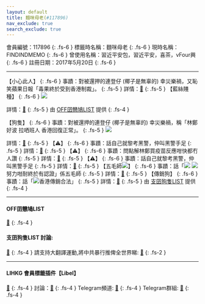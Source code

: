 ```yaml
---
layout: default
title: 麵咪母老(#117896)
nav_exclude: true
search_exclude: true
---
```


會員編號：117896
{: .fs-6 }
標籤時名稱：麵咪母老
{: .fs-6 }
現時名稱：FINDINDMEMO
{: .fs-6 }
曾使用名稱：習近平安包，習近平安，喜茶，vFour興
{: .fs-6 }
註冊日期：2017年5月20日
{: .fs-6 }

---

<div class="code-example" markdown="1">

【小心此人】
{: .fs-6 }
事蹟：對被還押的連登仔 (椰子是無辜的) 幸災樂禍，又恥笑蘋果日報「毒果終於受到香港制裁」。
{: .fs-5 }
詳情：[🔗](https://lih.kg/aHMKopV)
{: .fs-5 }
【藍絲賤種】
{: .fs-6 }
![](https://filedn.eu/l9Hq1YKLkJ4m0VSXcdcfUaJ/LIHKG_on99/on9_jai/117896/117896.2_.png)


詳情：[🔗](https://lih.kg/aQapdAV)
{: .fs-5 }
由 [OFF囝戇鳩LIST](#off囝戇鳩list) 提供
{: .fs-4 }

</div>
<div class="code-example" markdown="1">

【狗隻】
{: .fs-6 }
事蹟：對被還押的連登仔 (椰子是無辜的) 幸災樂禍，稱「林鄭好波 拉哂班人 香港回復正常」。
{: .fs-5 }
![](https://filedn.eu/l9Hq1YKLkJ4m0VSXcdcfUaJ/LIHKG_on99/on9_jai/117896/117896.1_.png)


詳情：[🔗](https://lih.kg/aHMKopV)
{: .fs-5 }
【⚠️】
{: .fs-6 }
事蹟：話自己就黎考黑警，仲叫黑警手足
{: .fs-5 }
詳情：[🔗](https://lih.kg/2292109)
{: .fs-5 }
【⚠️】
{: .fs-6 }
事蹟：問點解林鄭買疫苗反應咁快都冇人讚
{: .fs-5 }
詳情：[🔗](https://lih.kg/2321038)
{: .fs-5 }
【⚠️】
{: .fs-6 }
事蹟：話自己就黎考黑警，仲叫黑警手足
{: .fs-5 }
詳情：[🔗](https://lih.kg/2292109)
{: .fs-5 }
【五毛師![](https://cdn.lihkg.com/assets/faces/pig/wail.gif)】
{: .fs-6 }
事蹟：話「![](https://cdn.lihkg.com/assets/faces/cow/gold.gif) ![](https://cdn.lihkg.com/assets/faces/cow/power.gif)努力咁耐終於有認證」係五毛師
{: .fs-5 }
詳情：[🔗](https://lih.kg/sKrdbhX)
{: .fs-5 }
【傳銷狗】
{: .fs-6 }
事蹟：話「![](https://cdn.lihkg.com/assets/faces/lm2/point2.gif)香港傳銷合法」
{: .fs-5 }
詳情：[🔗](https://lih.kg/aMkAQoV)
{: .fs-5 }
由 [支囝狗隻LIST](#支囝狗隻list-討論) 提供
{: .fs-4 }

</div>

---

#### OFF囝戇鳩LIST
[🔗](https://bit.ly/lihkg_on9_list)
{: .fs-4 }
#### 支囝狗隻LIST 討論: 
[🔗](https://lih.kg/2908480)
{: .fs-4 }
請支持大翻譯運動,將中共暴行推俾全世界睇: [🔗](https://twitter.com/tgtm_official)
{: .fs-2 }

---

#### LIHKG 會員標籤插件【Libel】
[🔗](https://kitce.github.io/libel)
{: .fs-4 }
討論：[🔗](https://lih.kg/2841778)
{: .fs-4 }
Telegram頻道: [🔗](https://t.me/LibelOfficialChannel)
{: .fs-4 }
Telegram群組: [🔗](https://t.me/LibelOfficialGroup)
{: .fs-4 }
